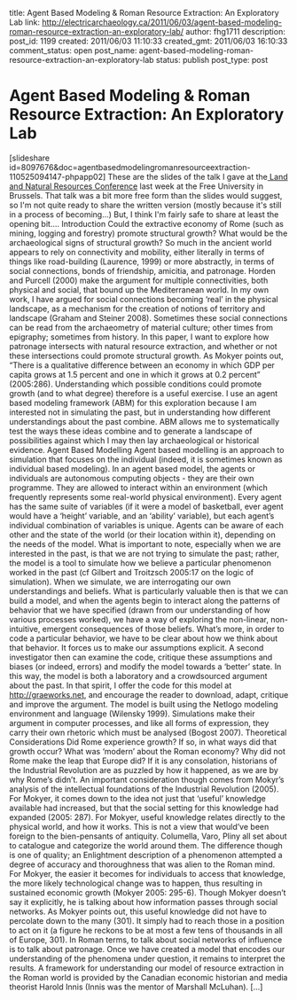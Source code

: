title: Agent Based Modeling & Roman Resource Extraction: An Exploratory Lab
link: http://electricarchaeology.ca/2011/06/03/agent-based-modeling-roman-resource-extraction-an-exploratory-lab/
author: fhg1711
description: 
post_id: 1199
created: 2011/06/03 11:10:33
created_gmt: 2011/06/03 16:10:33
comment_status: open
post_name: agent-based-modeling-roman-resource-extraction-an-exploratory-lab
status: publish
post_type: post

# Agent Based Modeling & Roman Resource Extraction: An Exploratory Lab

[slideshare id=8097676&doc=agentbasedmodelingromanresourceextraction-110525094147-phpapp02] These are the slides of the talk I gave at the[ Land and Natural Resources Conference](http://www.rsrc.ugent.be/LNR_Colloquium_2011) last week at the Free University in Brussels. That talk was a bit more free form than the slides would suggest, so I'm not quite ready to share the written version (mostly because it's still in a process of becoming...) But, I think I'm fairly safe to share at least the opening bit.... Introduction Could the extractive economy of Rome (such as mining, logging and forestry) promote structural growth? What would be the archaeological signs of structural growth? So much in the ancient world appears to rely on connectivity and mobility, either literally in terms of things like road-building (Laurence, 1999) or more abstractly, in terms of social connections, bonds of friendship, amicitia, and patronage. Horden and Purcell (2000) make the argument for multiple connectivities, both physical and social, that bound up the Mediterranean world. In my own work, I have argued for social connections becoming ‘real’ in the physical landscape, as a mechanism for the creation of notions of territory and landscape (Graham and Steiner 2008). Sometimes these social connections can be read from the archaeometry of material culture; other times from epigraphy; sometimes from history. In this paper, I want to explore how patronage intersects with natural resource extraction, and whether or not these intersections could promote structural growth. As Mokyer points out, “There is a qualitative difference between an economy in which GDP per capita grows at 1.5 percent and one in which it grows at 0.2 percent” (2005:286). Understanding which possible conditions could promote growth (and to what degree) therefore is a useful exercise. I use an agent based modeling framework (ABM) for this exploration because I am interested not in simulating the past, but in understanding how different understandings about the past combine. ABM allows me to systematically test the ways these ideas combine and to generate a landscape of possibilities against which I may then lay archaeological or historical evidence. Agent Based Modelling Agent based modelling is an approach to simulation that focuses on the individual (indeed, it is sometimes known as individual based modeling). In an agent based model, the agents or individuals are autonomous computing objects - they are their own programme. They are allowed to interact within an environment (which frequently represents some real-world physical environment). Every agent has the same suite of variables (if it were a model of basketball, ever agent would have a ‘height’ variable, and an ‘ability’ variable), but each agent’s individual combination of variables is unique. Agents can be aware of each other and the state of the world (or their location within it), depending on the needs of the model. What is important to note, especially when we are interested in the past, is that we are not trying to simulate the past; rather, the model is a tool to simulate how we believe a particular phenomenon worked in the past (cf Gilbert and Troitzsch 2005:17 on the logic of simulation). When we simulate, we are interrogating our own understandings and beliefs. What is particularly valuable then is that we can build a model, and when the agents begin to interact along the patterns of behavior that we have specified (drawn from our understanding of how various processes worked), we have a way of exploring the non-linear, non-intuitive, emergent consequences of those beliefs. What’s more, in order to code a particular behavior, we have to be clear about how we think about that behavior. It forces us to make our assumptions explicit. A second investigator then can examine the code, critique these assumptions and biases (or indeed, errors) and modify the model towards a ‘better’ state. In this way, the model is both a laboratory and a crowdsourced argument about the past. In that spirit, I offer the code for this model at http://graeworks.net, and encourage the reader to download, adapt, critique and improve the argument. The model is built using the Netlogo modeling environment and language (Wilensky 1999). Simulations make their argument in computer processes, and like all forms of expression, they carry their own rhetoric which must be analysed (Bogost 2007). Theoretical Considerations Did Rome experience growth? If so, in what ways did that growth occur? What was ‘modern’ about the Roman economy? Why did not Rome make the leap that Europe did? If it is any consolation, historians of the Industrial Revolution are as puzzled by how it happened, as we are by why Rome’s didn’t. An important consideration though comes from Mokyr’s analysis of the intellectual foundations of the Industrial Revolution (2005). For Mokyer, it comes down to the idea not just that ‘useful’ knowledge available had increased, but that the social setting for this knowledge had expanded (2005: 287). For Mokyer, useful knowledge relates directly to the physical world, and how it works. This is not a view that would’ve been foreign to the bien-pensants of antiquity. Columella, Varo, Pliny all set about to catalogue and categorize the world around them. The difference though is one of quality; an Enlightment description of a phenomenon attempted a degree of accuracy and thoroughness that was alien to the Roman mind. For Mokyer, the easier it becomes for individuals to access that knowledge, the more likely technological change was to happen, thus resulting in sustained economic growth (Mokyer 2005: 295-6). Though Mokyer doesn’t say it explicitly, he is talking about how information passes through social networks. As Mokyer points out, this useful knowledge did not have to percolate down to the many (301). It simply had to reach those in a position to act on it (a figure he reckons to be at most a few tens of thousands in all of Europe, 301). In Roman terms, to talk about social networks of influence is to talk about patronage. Once we have created a model that encodes our understanding of the phenomena under question, it remains to interpret the results. A framework for understanding our model of resource extraction in the Roman world is provided by the Canadian economic historian and media theorist Harold Innis (Innis was the mentor of Marshall McLuhan). [...]